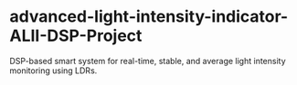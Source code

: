 # advanced-light-intensity-indicator-ALII-DSP-Project
DSP-based smart system for real-time, stable, and average light intensity monitoring using LDRs.
